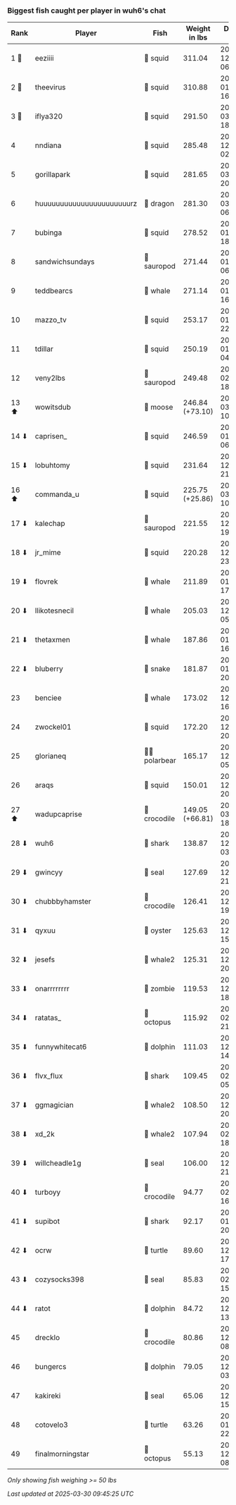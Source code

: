### Biggest fish caught per player in wuh6's chat
| Rank | Player | Fish | Weight in lbs | Date in UTC |
|------|--------|-----------|---------|-----|
| 1 🥇  | eeziiii | 🦑 squid | 311.04 | 2024-12-25 06:20:38 |
| 2 🥈  | theevirus | 🦑 squid | 310.88 | 2025-01-12 16:16:12 |
| 3 🥉  | iflya320 | 🦑 squid | 291.50 | 2025-03-03 18:21:59 |
| 4  | nndiana | 🦑 squid | 285.48 | 2024-12-28 02:37:19 |
| 5  | gorillapark | 🦑 squid | 281.65 | 2025-03-03 20:31:27 |
| 6  | huuuuuuuuuuuuuuuuuuuuuurz | 🐉 dragon | 281.30 | 2025-03-10 06:15:06 |
| 7  | bubinga | 🦑 squid | 278.52 | 2025-01-01 18:34:49 |
| 8  | sandwichsundays | 🦕 sauropod | 271.44 | 2025-01-03 06:42:24 |
| 9  | teddbearcs | 🐳 whale | 271.14 | 2025-01-03 16:31:20 |
| 10  | mazzo_tv | 🦑 squid | 253.17 | 2025-01-15 22:25:34 |
| 11  | tdillar | 🦑 squid | 250.19 | 2025-01-10 04:31:34 |
| 12  | veny2lbs | 🦕 sauropod | 249.48 | 2025-02-05 18:09:14 |
| 13 ⬆ | wowitsdub | 🫎 moose | 246.84 (+73.10) | 2025-03-26 10:46:39 |
| 14 ⬇ | caprisen_ | 🦑 squid | 246.59 | 2025-01-09 06:18:03 |
| 15 ⬇ | lobuhtomy | 🦑 squid | 231.64 | 2024-12-27 21:01:31 |
| 16 ⬆ | commanda_u | 🦑 squid | 225.75 (+25.86) | 2025-03-29 10:06:31 |
| 17 ⬇ | kalechap | 🦕 sauropod | 221.55 | 2024-12-31 19:41:50 |
| 18 ⬇ | jr_mime | 🦑 squid | 220.28 | 2024-12-23 23:58:27 |
| 19 ⬇ | flovrek | 🐳 whale | 211.89 | 2025-01-27 17:07:07 |
| 20 ⬇ | llikotesnecil | 🐳 whale | 205.03 | 2024-12-28 05:45:39 |
| 21 ⬇ | thetaxmen | 🐳 whale | 187.86 | 2025-01-03 16:38:34 |
| 22 ⬇ | bluberry | 🐍 snake | 181.87 | 2025-01-16 20:21:34 |
| 23  | benciee | 🐳 whale | 173.02 | 2024-12-23 16:35:05 |
| 24  | zwockel01 | 🦑 squid | 172.20 | 2024-12-29 20:27:30 |
| 25  | glorianeq | 🐻‍❄ polarbear | 165.17 | 2024-12-28 05:16:59 |
| 26  | araqs | 🦑 squid | 150.01 | 2024-12-25 20:45:00 |
| 27 ⬆ | wadupcaprise | 🐊 crocodile | 149.05 (+66.81) | 2025-03-25 18:51:00 |
| 28 ⬇ | wuh6 | 🦈 shark | 138.87 | 2024-12-19 03:31:04 |
| 29 ⬇ | gwincyy | 🦭 seal | 127.69 | 2024-12-17 21:24:28 |
| 30 ⬇ | chubbbyhamster | 🐊 crocodile | 126.41 | 2024-12-25 19:01:09 |
| 31 ⬇ | qyxuu | 🦪 oyster | 125.63 | 2024-12-23 15:44:10 |
| 32 ⬇ | jesefs | 🐋 whale2 | 125.31 | 2024-12-16 20:39:54 |
| 33 ⬇ | onarrrrrrrr | 🧟 zombie | 119.53 | 2024-12-15 18:50:39 |
| 34 ⬇ | ratatas_ | 🐙 octopus | 115.92 | 2025-02-16 21:47:45 |
| 35 ⬇ | funnywhitecat6 | 🐬 dolphin | 111.03 | 2024-12-30 14:15:45 |
| 36 ⬇ | flvx_flux | 🦈 shark | 109.45 | 2025-02-17 05:59:13 |
| 37 ⬇ | ggmagician | 🐋 whale2 | 108.50 | 2024-12-26 20:50:21 |
| 38 ⬇ | xd_2k | 🐋 whale2 | 107.94 | 2025-02-01 18:38:17 |
| 39 ⬇ | willcheadle1g | 🦭 seal | 106.00 | 2024-12-19 21:52:03 |
| 40 ⬇ | turboyy | 🐊 crocodile | 94.77 | 2025-02-10 16:52:43 |
| 41 ⬇ | supibot | 🦈 shark | 92.17 | 2025-01-11 20:56:14 |
| 42 ⬇ | ocrw | 🐢 turtle | 89.60 | 2024-12-20 17:12:35 |
| 43 ⬇ | cozysocks398 | 🦭 seal | 85.83 | 2025-02-26 15:30:11 |
| 44 ⬇ | ratot | 🐬 dolphin | 84.72 | 2024-12-17 13:49:48 |
| 45  | drecklo | 🐊 crocodile | 80.86 | 2024-12-17 08:12:34 |
| 46  | bungercs | 🐬 dolphin | 79.05 | 2024-12-16 03:46:47 |
| 47  | kakireki | 🦭 seal | 65.06 | 2024-12-15 15:01:09 |
| 48  | cotovelo3 | 🐢 turtle | 63.26 | 2025-01-10 22:00:44 |
| 49  | finalmorningstar | 🐙 octopus | 55.13 | 2024-12-15 08:49:41 |

_Only showing fish weighing >= 50 lbs_

_Last updated at 2025-03-30 09:45:25 UTC_